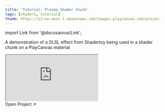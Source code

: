 ```yaml
---
title: 'Tutorial: Plasma Shader Chunk'
tags: [shaders, tutorial]
thumb: https://s3-eu-west-1.amazonaws.com/images.playcanvas.com/projects/12/453304/09CE3A-image-75.jpg
---
```


import Link from '@docusaurus/Link';

A demonstration of a GLSL effect from Shadertoy being used in a shader chunk on a PlayCanvas material

<div className="iframe-container">
    <iframe src="https://playcanv.as/p/NLgp097Q/" title="Tutorial: Plasma Shader Chunk" allow="camera; microphone; xr-spatial-tracking; fullscreen" allowfullscreen></iframe>
</div>

<Link to='https://playcanvas.com/project/453304/'>Open Project ↗</Link>
